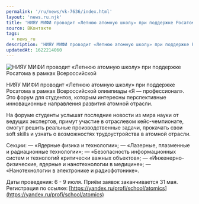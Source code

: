 ```yaml
---
permalink: '/ru/news/vk-7636/index.html'
layout: 'news.ru.njk'
title: 'НИЯУ МИФИ проводит «Летнюю атомную школу» при поддержке Росатома в рамках Всероссийской'
source: ВКонтакте
tags:
  - news_ru
description: 'НИЯУ МИФИ проводит «Летнюю атомную школу» при поддержке Росатома в рамках Всероссийской'
updatedAt: 1622214060
---
```

![НИЯУ МИФИ проводит «Летнюю атомную школу» при поддержке Росатома в рамках Всероссийской](https://sun9-41.userapi.com/sun9-22/impg/ogQ9aMkFC43VkbvNIloLUrnxQ5cQDhubova5gg/ZTA5gLzeXUs.jpg?size=1280x725&quality=96&sign=b3b01d67d6a8ca30019ad20f20139378&c_uniq_tag=CRiqMfOP-P-ftWe-qUt4-2KhHYiQb1yhIXw-NMvO1Rg&type=album)

НИЯУ МИФИ проводит «Летнюю атомную школу» при поддержке Росатома в рамках Всероссийской олимпиады «Я — профессионал». Это форум для студентов, которым интересны перспективные инновационные направления развития атомной отрасли.

На форуме студенты услышат последние новости из мира науки от ведущих экспертов, примут участие в отраслевом кейс-чемпионате, смогут решить реальные производственные задачи, прокачать свои soft skills и узнать о возможностях трудоустройства в атомной отрасли.

Секции:
— «Ядерные физика и технологии»;
— «Лазерные, плазменные и радиационные технологии»;
— «Безопасность информационных систем и технологий критически важных объектов»;
— «Инженерно-физические, ядерные и нанотехнологии в медицине»;
— «Нанотехнологии в электронике и радиофотонике».

Даты проведения: 6 - 9 июля. Приём заявок заканчивается 31 мая.
Регистрация по ссылке: [https://yandex.ru/profi/school/atomics](https://yandex.ru/profi/school/atomics)
